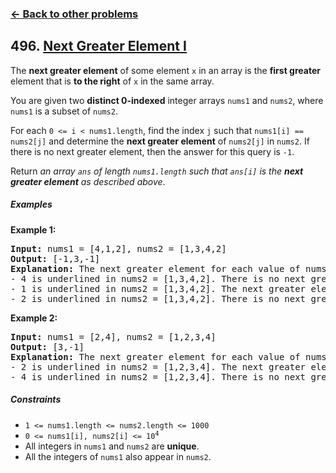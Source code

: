 ### [&#8592; Back to other problems](../../README.md)

## 496. [Next Greater Element I](https://leetcode.com/problems/next-greater-element-i/)

The **next greater element** of some element `x` in an array is the **first greater** element that
is **to the right** of `x` in the same array.

You are given two **distinct 0-indexed** integer arrays `nums1` and `nums2`, where `nums1` is a
subset of `nums2`.

For each `0 <= i < nums1.length`, find the index `j` such that `nums1[i] == nums2[j]` and determine
the **next greater element** of `nums2[j]` in `nums2`. If there is no next greater element, then the
answer for this query is `-1`.

Return *an array `ans` of length `nums1.length` such that `ans[i]` is the **next greater element**
as
described above*.

##### Examples

**Example 1:**

<pre>
<b>Input:</b> nums1 = [4,1,2], nums2 = [1,3,4,2]
<b>Output:</b> [-1,3,-1]
<b>Explanation:</b> The next greater element for each value of nums1 is as follows:
- 4 is underlined in nums2 = [1,3,4,2]. There is no next greater element, so the answer is -1.
- 1 is underlined in nums2 = [1,3,4,2]. The next greater element is 3.
- 2 is underlined in nums2 = [1,3,4,2]. There is no next greater element, so the answer is -1.
</pre>

**Example 2:**

<pre>
<b>Input:</b> nums1 = [2,4], nums2 = [1,2,3,4]
<b>Output:</b> [3,-1]
<b>Explanation:</b> The next greater element for each value of nums1 is as follows:
- 2 is underlined in nums2 = [1,2,3,4]. The next greater element is 3.
- 4 is underlined in nums2 = [1,2,3,4]. There is no next greater element, so the answer is -1.
</pre>

##### Constraints

* <code>1 <= nums1.length <= nums2.length <= 1000</code>
* <code>0 <= nums1[i], nums2[i] <= 10<sup>4</sup></code>
* All integers in `nums1` and `nums2` are **unique**.
* All the integers of `nums1` also appear in `nums2`.
